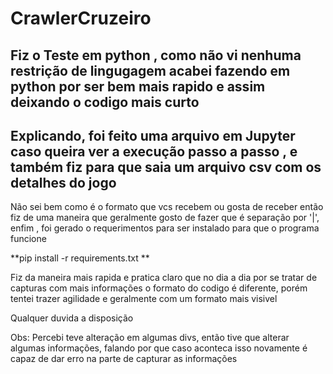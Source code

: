 # CrawlerCruzeiro

## Fiz o Teste em python , como não vi nenhuma restrição de lingugagem acabei fazendo em python por ser bem mais rapido e assim deixando o codigo mais curto 

## Explicando, foi feito uma arquivo em Jupyter caso queira ver a execução passo a passo , e também fiz para que saia um arquivo csv com os detalhes do jogo

Não sei bem como é o formato que vcs recebem ou gosta de receber então fiz de uma maneira que geralmente gosto de fazer que é separação por '|',
enfim , foi gerado o requerimentos para ser instalado para que o programa funcione 

 **pip install -r requirements.txt **
 
Fiz da maneira mais rapida e pratica claro que no dia a dia por se tratar de capturas com mais informações o formato do codigo é diferente,
porém tentei trazer agilidade e geralmente com um formato mais visivel

Qualquer duvida a disposição

Obs: Percebi teve alteração em algumas divs, então tive que alterar algumas informações, falando por que caso aconteca isso novamente é capaz de dar erro na parte de capturar as informações

